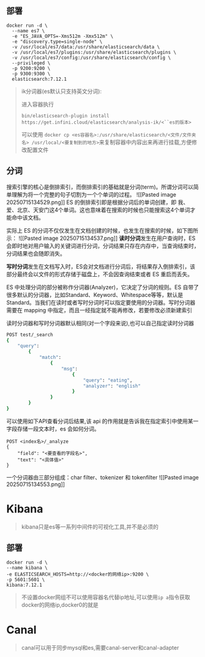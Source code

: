## 部署

```Shell
docker run -d \
  --name es7 \
  -e "ES_JAVA_OPTS=-Xms512m -Xmx512m" \
  -e "discovery.type=single-node" \
  -v /usr/local/es7/data:/usr/share/elasticsearch/data \
  -v /usr/local/es7/plugins:/usr/share/elasticsearch/plugins \
  -v /usr/local/es7/config:/usr/share/elasticsearch/config \
  --privileged \
  -p 9200:9200 \
  -p 9300:9300 \
  elasticsearch:7.12.1
```

> ik分词器(es默认只支持英文分词):
> 
> 进入容器执行
> 
> `bin/elasticsearch-plugin install` `https://get.infini.cloud/elasticsearch/analysis-ik/<``es的版本>`
> 
> 可以使用 `docker cp <es容器名>:/usr/share/elasticsearch/<文件/文件夹名> /usr/local/<要复制到的地方>`来复制容器中内容出来再进行挂载,方便修改配置文件

## 分词

搜索引擎的核心是倒排索引，而倒排索引的基础就是分词(term)。所谓分词可以简单理解为将一个完整的句子切割为一个个单词的过程。
![[Pasted image 20250715134529.png]]
ES 的倒排索引即是根据分词后的单词创建，即 我、爱、北京、天安门这4个单词。这也意味着在搜索的时候也只能搜索这4个单词才能命中该文档。

实际上 ES 的分词不仅仅发生在文档创建的时候，也发生在搜索的时候，如下图所示：
![[Pasted image 20250715134537.png]]
**读时分词**发生在用户查询时，ES会即时地对用户输入的关键词进行分词，分词结果只存在内存中，当查询结束时，分词结果也会随即消失。

**写时分词**发生在文档写入时，ES会对文档进行分词后，将结果存入倒排索引，该部分最终会以文件的形式存储于磁盘上，不会因查询结束或者 ES 重启而丢失。

ES 中处理分词的部分被称作分词器(Analyzer)，它决定了分词的规则。ES 自带了很多默认的分词器，比如Standard、Keyword、Whitespace等等，默认是 Standard。当我们在读时或者写时分词时可以指定要使用的分词器。写时分词器需要在 mapping 中指定，而且一经指定就不能再修改，若要修改必须新建索引

读时分词器和写时分词器默认相同(对一个字段来说),也可以自己指定读时分词器

```Bash
POST test/_search 
{
    "query":
        { 
            "match":
                { 
                    "msg":
                        { 
                            "query": "eating", 
                            "analyzer": "english" 
                        } 
                }
        } 
}
```

可以使用如下API查看分词后结果,该 api 的作用就是告诉我在指定索引中使用某一字段存储一段文本时，es 会如何分词。

```HTTP
POST <index名>/_analyze
{   
    "field": "<要查看的字段名>", 
    "text": "<具体值>"
}
```

一个分词器由三部分组成：char filter、tokenizer 和 tokenfilter
![[Pasted image 20250715134553.png]]
# Kibana

> kibana只是es等一系列中间件的可视化工具,并不是必须的

## 部署

```Shell
docker run -d \
--name kibana \
-e ELASTICSEARCH_HOSTS=http://<docker的网络ip>:9200 \
-p 5601:5601 \
kibana:7.12.1
```

> 不设置docker网组不可以使用容器名代替ip地址,可以使用`ip a`指令获取docker的网络ip,docker0的就是

# Canal

> canal可以用于同步mysql和es,需要canal-server和canal-adapter